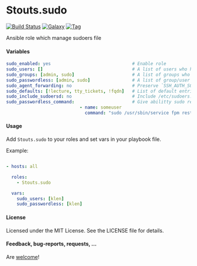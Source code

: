 Stouts.sudo
===========

[![Build Status](http://img.shields.io/travis/Stouts/Stouts.sudo.svg?style=flat-square)](https://travis-ci.org/Stouts/Stouts.sudo)
[![Galaxy](http://img.shields.io/badge/galaxy-Stouts.sudo-blue.svg?style=flat-square)](https://galaxy.sudo.com/list#/roles/842)
[![Tag](http://img.shields.io/github/tag/Stouts/Stouts.sudo.svg?style=flat-square)]()

Ansible role which manage sudoers file

#### Variables
```yaml
sudo_enabled: yes                               # Enable role
sudo_users: []                                  # A list of users who have sudo access
sudo_groups: [admin, sudo]                      # A list of groups who have sudo access
sudo_passwordless: [admin, sudo]                # A list of group/user names which have NOPASSD
sudo_agent_forwarding: no                       # Preserve `SSH_AUTH_SOCK` when sudoing
sudo_defaults: [!lecture, tty_tickets, !fqdn]   # List of default entries for configuration
sudo_include_sudoersd: no                       # Include /etc/sudoers.d directory
sudo_passwordless_command:                      # Give abilitty sudo restart rights for someuser to restart fpm
                            - name: someuser
                              command: "sudo /usr/sbin/service fpm restart"
```

#### Usage

Add `Stouts.sudo` to your roles and set vars in your playbook file.

Example:

```yaml

- hosts: all

  roles:
    - Stouts.sudo

  vars:
    sudo_users: [klen]
    sudo_passwordless: [klen]

```

#### License

Licensed under the MIT License. See the LICENSE file for details.

#### Feedback, bug-reports, requests, ...

Are [welcome](https://github.com/Stouts/Stouts.sudo/issues)!
